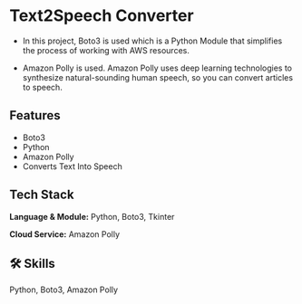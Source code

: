 # Text2Speech Converter

- In this project, Boto3 is used which is a Python Module that simplifies the process of working with AWS resources.

- Amazon Polly is used. Amazon Polly uses deep learning technologies to synthesize natural-sounding human speech, so you can convert articles to speech.
## Features

- Boto3
- Python
- Amazon Polly
- Converts Text Into Speech


## Tech Stack

**Language & Module:** Python, Boto3, Tkinter

**Cloud Service:** Amazon Polly
## 🛠 Skills
Python, Boto3, Amazon Polly
